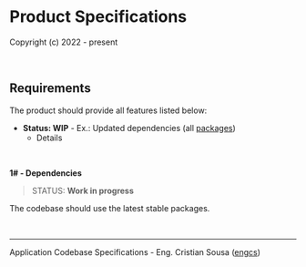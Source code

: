

# Product Specifications

Copyright (c) 2022 - present

<br />

## Requirements 

The product should provide all features listed below:
- **Status: WIP** - Ex.: Updated dependencies (all [packages](https://github.com/engcs/))
  - Details

<br />

**1# - Dependencies**

> STATUS: **Work in progress**

The codebase should use the latest stable packages. 

<br />

---
Application Codebase Specifications - Eng. Cristian Sousa ([engcs](https://github.com/engcs/)) 
